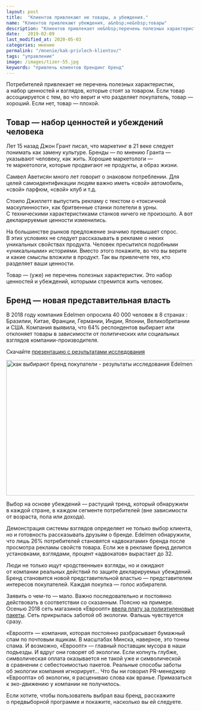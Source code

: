 ```yaml
---
layout: post
title:  "Клиентов привлекают не товары, а убеждения."
name: "Клиентов привлекают убеждения, а&nbsp;не&nbsp;товары"
description: "Клиентов привлекает не&nbsp;перечень полезных характеристик, а&nbsp;набор ценностей и&nbsp;взглядов, которые стоят за&nbsp;товаром."
date:   2019-02-09
last_modified_at: 2020-05-03
categories: мнение
permalink: "/mnenie/kak-privlech-klientov/"
tags: "управление"
image: /images/tizer-55.jpg
keywords: "привлечь клиентов брендинг бренд"
---
```



<p>Потребителей привлекает не&nbsp;перечень полезных характеристик, а&nbsp;набор ценностей и&nbsp;взглядов, которые стоят за&nbsp;товаром. Если товар ассоциируется с&nbsp;тем, во&nbsp;что верит и&nbsp;что разделяет покупатель, товар&nbsp;— хороший. Если нет, товар&nbsp;— плохой. </p>
<h2>Товар&nbsp;— набор ценностей и&nbsp;убеждений человека</h2>
<p>Лет 15&nbsp;назад Джон Грант писал, что маркетинг в&nbsp;21&nbsp;веке следует понимать как замену культуре. Бренды&nbsp;— по&nbsp;мнению Гранта&nbsp;— указывают человеку, как жить. Хорошие маркетологи&nbsp;— те&nbsp;маркетологи, которые продвигают не&nbsp;продукты, а&nbsp;образ жизни. </p>
<p>Самвел Аветисян много лет говорит о&nbsp;знаковом потреблении. Для целей самоидентификации людям важно иметь «свой» автомобиль, «свой» парфюм, «свой» клуб и&nbsp;т.д.</p>
<p>Стоило Джиллетт выпустить рекламу с&nbsp;текстом о&nbsp;«токсичной маскулинности», как бритвенные станки полетели в&nbsp;урны. С&nbsp;техническими характеристиками станков ничего не&nbsp;произошло. А&nbsp;вот декларируемые ценности изменились. </p>
<p>На&nbsp;большинстве рынков предложение значимо превышает спрос. В&nbsp;этих условиях не&nbsp;следует рассказывать в&nbsp;рекламе о&nbsp;неких уникальных свойствах продукта. Человек пресытился подобными «уникальными» историями. Вместо этого покажите, во&nbsp;что вы&nbsp;верите и&nbsp;какие смыслы вложили в&nbsp;продукт. Так вы&nbsp;привлечете тех, кто разделяет ваши ценности. </p>


<div class="hip">Товар&nbsp;— (уже) не&nbsp;перечень полезных характеристик. Это набор ценностей и&nbsp;убеждений, которыми стремится жить человек. </div>

<h2>Бренд&nbsp;— новая представительная власть</h2>
<div class="with-side">
<p>В&nbsp;2018 году компания Edelmen опросила 40&nbsp;000 человек в&nbsp;8&nbsp;странах : Бразилии, Китае, Франции, Германии, Индии, Японии, Великобритании и&nbsp;США. Компания выявила, что&nbsp;64% респондентов выбирает или отклоняет товары в&nbsp;зависимости от&nbsp;политических или социальных взглядов компании-производителя. </p>
<div class="side">Скачайте <a href="https://www.edelman.com/sites/g/files/aatuss191/files/2018-10/2018_Edelman_Earned_Brand_Global_Report.pdf" target="_blank" rel="noopener nofollow" >презентацию с&nbsp;результатами исследования</a> </div>
</div>

<p><img src="https://res.cloudinary.com/bartoshevich/image/upload/f_auto,q_auto/v1549714027/belief-driven-buying.jpg" alt="как выбирают бренд покупатели - результаты исследования Edelmen "  width="729" height="362" /></p>

<p>Выбор на&nbsp;основе убеждений&nbsp;— растущий тренд, который обнаружили в&nbsp;каждой стране, в&nbsp;каждом сегменте потребителей (вне зависимости от&nbsp;возраста, пола или дохода). </p>
<p>Демонстрация системы взглядов определяет не&nbsp;только выбор клиента, но&nbsp;и&nbsp;готовность рассказывать друзьям о&nbsp;бренде. Edelmen обнаружили, что лишь&nbsp;26% потребителей становятся «адвокатами» бренда после просмотра рекламы свойств товара. Если&nbsp;же в&nbsp;рекламе бренд делится установками, взглядами, процент «адвокатов» вырастает до&nbsp;32. </p>
<p>Люди не&nbsp;только ищут «родственные» взгляды, но&nbsp;и&nbsp;ожидают от&nbsp;компании реальных действий по&nbsp;защите декларируемых убеждений. Бренд становится новой представительной властью&nbsp;— представителем интересов покупателей. Каждая покупка&nbsp;— голос избирателя.</p>
<p>Заявить о&nbsp;чем-то&nbsp;— мало. Важно последовательно и&nbsp;постоянно действовать в&nbsp;соответствии со&nbsp;сказанным. Поясню на&nbsp;примере. Осенью 2018 сеть магазинов «Евроопт» <a href="https://evroopt.by/vnimaniyu-zhitelyam-g-minska/">ввела плату за&nbsp;полиэтиленовые пакеты</a>. Сеть прикрылась заботой об&nbsp;экологии. Фальшь чувствуется сразу.</p>
<p> «Евроопт»&nbsp;— компания, которая постоянно разбрасывает бумажный спам по&nbsp;почтовым ящикам. В&nbsp;масштабах Минска, наверное, это тонны спама. И&nbsp;возможно, «Евроопт»&nbsp;— главный поставщик мусора в&nbsp;наши подъезды. И&nbsp;вдруг они говорят об&nbsp;экологии. Если копнуть глубже, символическая оплата оказывается не&nbsp;такой уже и&nbsp;символической в&nbsp;сравнении с&nbsp;себестоимостью пакетов. Реальные способы заботы об&nbsp;экологии компания игнорирует... Что&nbsp;бы ни&nbsp;говорил PR-менеджер «Евроопта» об&nbsp;экологии, я&nbsp;расцениваю слова как вранье. Примазаться к&nbsp;эко-движению у&nbsp;компании не&nbsp;получилось. </p>
<div class="hip">Если хотите, чтобы пользователь выбрал ваш бренд, расскажите о&nbsp;предвыборной программе и&nbsp;покажите, насколько вы&nbsp;ей&nbsp;следуете.</div>
